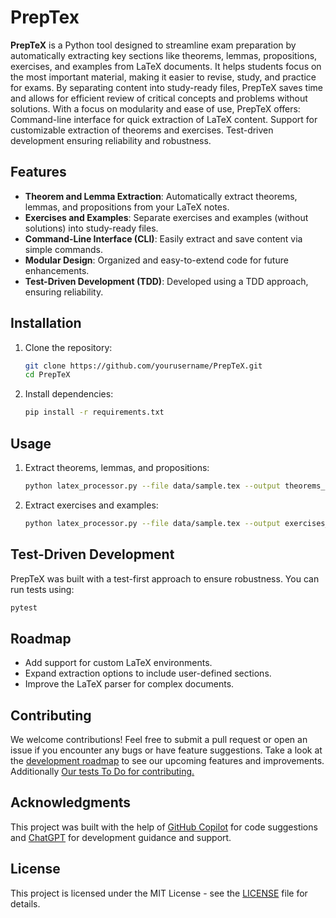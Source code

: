 

# PrepTex
 **PrepTeX** is a Python tool designed to streamline exam preparation by automatically extracting key sections like theorems, lemmas, propositions, exercises, and examples from LaTeX documents. It helps students focus on the most important material, making it easier to revise, study, and practice for exams. By separating content into study-ready files, PrepTeX saves time and allows for efficient review of critical concepts and problems without solutions.  With a focus on modularity and ease of use, PrepTeX offers:  Command-line interface for quick extraction of LaTeX content. Support for customizable extraction of theorems and exercises. Test-driven development ensuring reliability and robustness.

## Features

- **Theorem and Lemma Extraction**: Automatically extract theorems, lemmas, and propositions from your LaTeX notes.
- **Exercises and Examples**: Separate exercises and examples (without solutions) into study-ready files.
- **Command-Line Interface (CLI)**: Easily extract and save content via simple commands.
- **Modular Design**: Organized and easy-to-extend code for future enhancements.
- **Test-Driven Development (TDD)**: Developed using a TDD approach, ensuring reliability.

## Installation

1. Clone the repository:

   ```bash
   git clone https://github.com/yourusername/PrepTeX.git
   cd PrepTeX
   ```

2. Install dependencies:

   ```bash
   pip install -r requirements.txt
   ```

## Usage

1. Extract theorems, lemmas, and propositions:

   ```bash
   python latex_processor.py --file data/sample.tex --output theorems_output.tex --type theorems
   ```

2. Extract exercises and examples:

   ```bash
   python latex_processor.py --file data/sample.tex --output exercises_output.tex --type exercises
   ```

## Test-Driven Development

PrepTeX was built with a test-first approach to ensure robustness. You can run tests using:

```bash
pytest
```

## Roadmap

- Add support for custom LaTeX environments.
- Expand extraction options to include user-defined sections.
- Improve the LaTeX parser for complex documents.

## Contributing

We welcome contributions! Feel free to submit a pull request or open an issue if you encounter any bugs or have feature suggestions. Take a look at the [development roadmap](./roadmap.md) to see our upcoming features and improvements. Additionally [Our tests To Do for contributing.](./TestsToDo/2InitialTests.md)

## Acknowledgments

This project was built with the help of [GitHub Copilot](https://github.com/features/copilot) for code suggestions and [ChatGPT](https://openai.com/chatgpt) for development guidance and support.

## License

This project is licensed under the MIT License - see the [LICENSE](LICENSE) file for details.

